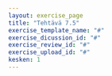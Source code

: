 ```yaml
---
layout: exercise_page
title: "Tehtävä 7.5"
exercise_template_name: "#"
exercise_dicussion_id: "#"
exercise_review_id: "#"
exercise_upload_id: "#"
kesken: 1
---
```


